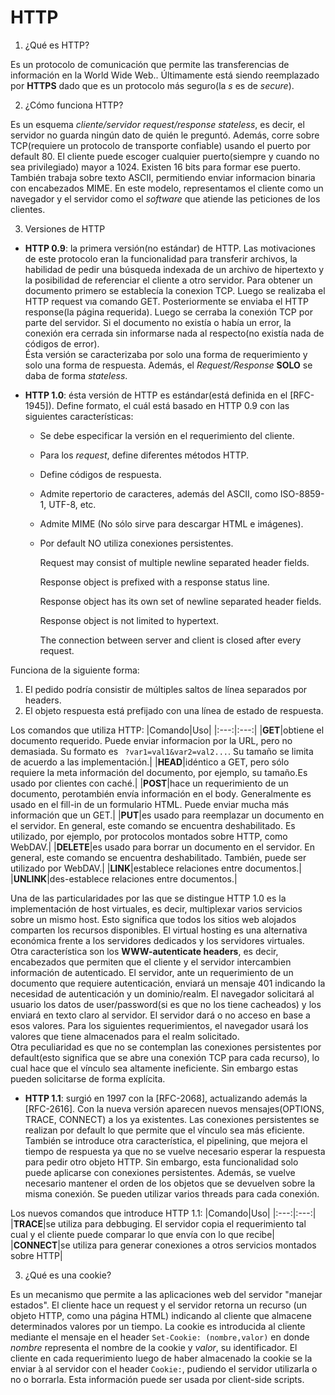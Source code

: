 # HTTP

1. ¿Qué es HTTP?

Es un protocolo de comunicación que permite las transferencias de información en la World Wide Web.. Últimamente está siendo reemplazado por **HTTPS** dado que es un protocolo más seguro(la *s* es de *secure*).

2. ¿Cómo funciona HTTP?

Es un esquema *cliente/servidor request/response stateless*, es decir, el servidor no guarda ningún dato de quién le preguntó. Además, corre sobre TCP(requiere un protocolo de transporte confiable) usando el puerto por default 80. El cliente puede escoger cualquier puerto(siempre y cuando no sea privilegiado) mayor a 1024. Existen 16 bits para formar ese puerto. También trabaja sobre texto ASCII, permitiendo enviar informacion binaria con encabezados MIME. En este modelo, representamos el cliente como un navegador y el servidor como el *software* que atiende las peticiones de los clientes.

3. Versiones de HTTP

* **HTTP 0.9**: la primera versión(no estándar) de HTTP. Las motivaciones de este protocolo eran la funcionalidad para transferir archivos, la habilidad de pedir una búsqueda indexada de un archivo de hipertexto y la posibilidad de referenciar el cliente a otro servidor. Para obtener un documento primero se establecía la conexion TCP. Luego se realizaba el HTTP request vıa comando GET. Posteriormente se enviaba el HTTP response(la página requerida). Luego se cerraba la conexión TCP por parte del servidor. Si el documento no existía o había un error, la conexión era cerrada sin informarse nada al respecto(no existía nada de códigos de error).  
Ésta versión se caracterizaba por solo una forma de requerimiento y solo una forma de respuesta. Además, el *Request/Response* **SOLO** se daba de forma *stateless*.

* **HTTP 1.0**: ésta versión de HTTP es estándar(está definida en el [RFC-1945]). Define formato, el cuál está basado en HTTP 0.9 con las siguientes características:
  + Se debe especificar la versión en el requerimiento del cliente.
  + Para los *request*, define diferentes métodos HTTP.
  + Define códigos de respuesta.
  + Admite repertorio de caracteres, además del ASCII, como ISO-8859-1, UTF-8, etc.
  + Admite MIME (No sólo sirve para descargar HTML e imágenes).
  + Por default NO utiliza conexiones persistentes.



      Request may consist of multiple newline separated header fields.

      Response object is prefixed with a response status line.

      Response object has its own set of newline separated header fields.

      Response object is not limited to hypertext.

      The connection between server and client is closed after every request.

Funciona de la siguiente forma:
1. El pedido podría consistir de múltiples saltos de línea separados por headers.
2. El objeto respuesta está prefijado con una línea de estado de respuesta.

Los comandos que utiliza HTTP:
|Comando|Uso|
|:---:|:---:|
|**GET**|obtiene el documento requerido. Puede enviar informacion por la URL, pero no demasiada. Su formato es ``` ?var1=val1&var2=val2...```. Su tamaño se limita de acuerdo a las implementación.|
|**HEAD**|idéntico a GET, pero sólo requiere la meta información del documento, por ejemplo, su tamaño.Es usado por clientes con caché.|
|**POST**|hace un requerimiento de un documento, perotambién envía información en el body. Generalmente es usado en el fill-in de un formulario HTML. Puede enviar mucha más información que un GET.|
|**PUT**|es usado para reemplazar un documento en el servidor. En general, este comando se encuentra deshabilitado. Es utilizado, por ejemplo, por protocolos montados sobre HTTP, como WebDAV.|
|**DELETE**|es usado para borrar un documento en el servidor. En general, este comando se encuentra deshabilitado. También, puede ser utilizado por WebDAV.|
|**LINK**|establece relaciones entre documentos.|
|**UNLINK**|des-establece relaciones entre documentos.|

Una de las particularidades por las que se distingue HTTP 1.0 es la implementación de host virtuales, es decir, multiplexar varios servicios sobre un mismo host. Esto significa que todos los sitios web alojados comparten los recursos disponibles. El virtual hosting es una alternativa económica frente a los servidores dedicados y los servidores virtuales.  
Otra característica son los **WWW-autenticate headers**, es decir, encabezados que permiten que el cliente y el servidor intercambien información de autenticado. El servidor, ante un requerimiento de un documento que requiere autenticación, enviará un mensaje 401 indicando la necesidad de autenticación y un dominio/realm. El navegador solicitará al usuario los datos de user/password(si es que no los tiene cacheados) y los enviará en texto claro al servidor. El servidor dará o no acceso en base a esos valores. Para los siguientes requerimientos, el navegador usará los valores que tiene almacenados para el realm solicitado.  
Otra peculiaridad es que no se contemplan las conexiones persistentes por default(esto significa que se abre una conexión TCP para cada recurso), lo cual hace que el vínculo sea altamente ineficiente. Sin embargo estas pueden solicitarse de forma explícita.

* **HTTP 1.1**: surgió en 1997 con la [RFC-2068], actualizando además la [RFC-2616]. Con la nueva versión aparecen nuevos mensajes(OPTIONS, TRACE, CONNECT) a los ya existentes. Las conexiones persistentes se realizan por default lo que permite que el vínculo sea más eficiente. También se introduce otra característica, el pipelining, que mejora el tiempo de respuesta ya que no se vuelve necesario esperar la respuesta para pedir otro objeto HTTP. Sin embargo, esta funcionalidad solo puede aplicarse con conexiones persistentes. Además, se vuelve necesario mantener el orden de los objetos que se devuelven sobre la misma conexión. Se pueden utilizar varios threads para cada conexión.

Los nuevos comandos que introduce HTTP 1.1:
|Comando|Uso|
|:---:|:---:|
|**TRACE**|se utiliza para debbuging. El servidor copia el requerimiento tal cual y el cliente puede comparar lo que envía con lo que recibe|
|**CONNECT**|se utiliza para generar conexiones a otros servicios montados sobre HTTP|

3. ¿Qué es una cookie?

Es un mecanismo que permite a las aplicaciones web del servidor "manejar estados". El cliente hace un request y el servidor retorna un recurso (un objeto HTTP, como una página HTML) indicando al cliente que almacene determinados valores por un tiempo. La cookie es introducida al cliente mediante el mensaje en el header ```Set-Cookie: (nombre,valor)``` en donde *nombre* representa el nombre de la cookie y *valor*, su identificador. El cliente en cada requerimiento luego de haber almacenado la cookie se la enviar ́a al servidor con el header ```Cookie:```, pudiendo el servidor utilizarla o no o borrarla. Esta información puede ser usada por client-side scripts.
